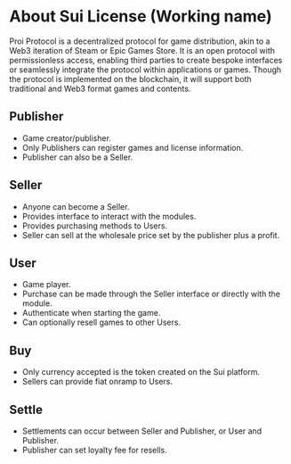 # About Sui License (Working name)
Proi Protocol is a decentralized protocol for game distribution, akin to a Web3 iteration of Steam or Epic Games Store. It is an open protocol with permissionless access, enabling third parties to create bespoke interfaces or seamlessly integrate the protocol within applications or games. Though the protocol is implemented on the blockchain, it will support both traditional and Web3 format games and contents.

## Publisher
- Game creator/publisher.
- Only Publishers can register games and license information.
- Publisher can also be a Seller.

## Seller
- Anyone can become a Seller.
- Provides interface to interact with the modules.
- Provides purchasing methods to Users.
- Seller can sell at the wholesale price set by the publisher plus a profit.

## User
- Game player.
- Purchase can be made through the Seller interface or directly with the module.
- Authenticate when starting the game.
- Can optionally resell games to other Users.

## Buy
- Only currency accepted is the token created on the Sui platform.
- Sellers can provide fiat onramp to Users.

## Settle
- Settlements can occur between Seller and Publisher, or User and Publisher.
- Publisher can set loyalty fee for resells.
